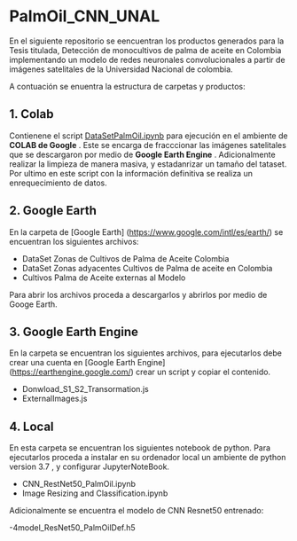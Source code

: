 # PalmOil_CNN_UNAL
En el siguiente repositorio se eencuentran los productos generados para la Tesis titulada, Detección de monocultivos de palma de aceite en Colombia implementando un modelo de redes neuronales convolucionales a partir de imágenes satelitales de la Universidad Nacional de colombia.

A contuación se enuentra la estructura de carpetas y productos: 

## 1. Colab

Contienene el script [DataSetPalmOil.ipynb](https://pages.github.com/) para ejecución en el ambiente de **COLAB de Google** . Este se encarga de fracccionar las imágenes satelitales que se descargaron por medio de **Google Earth Engine** . Adicionalmente realizar la limpieza de manera masiva, y estadanrizar un tamaño del tataset. Por ultimo en este script con la información definitiva se realiza un enrequecimiento de datos. 

## 2. Google Earth

En la carpeta de [Google Earth] (https://www.google.com/intl/es/earth/) se encuentran los siguientes archivos: 

- DataSet Zonas de Cultivos de Palma de Aceite Colombia 
- DataSet Zonas adyacentes Cultivos de Palma de aceite en Colombia
- Cultivos Palma de Aceite externas al Modelo

Para abrir los archivos proceda a descargarlos y abrirlos por medio de Googe Earth. 

## 3. Google Earth Engine

En la carpeta se encuentran los siguientes archivos, para ejecutarlos debe crear una cuenta en [Google Earth Engine] (https://earthengine.google.com/) crear un script y copiar el contenido. 

- Donwload_S1_S2_Transormation.js
- ExternalImages.js

## 4. Local

En esta carpeta se encuentran los siguientes notebook de python. Para ejecutarlos proceda a instalar en su ordenador local un ambiente de python version 3.7 , y configurar JupyterNoteBook.

- CNN_RestNet50_PalmOil.ipynb
- Image Resizing and Classification.ipynb

Adicionalmente se encuentra el modelo de CNN Resnet50 entrenado: 

-4model_ResNet50_PalmOilDef.h5


